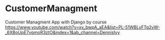 # CustomerManagment
Customer Managment App with Django by course https://www.youtube.com/watch?v=xv_bwpA_aEA&list=PL-51WBLyFTg2vW-_6XBoUpE7vpmoR3ztO&index=1&ab_channel=DennisIvy
